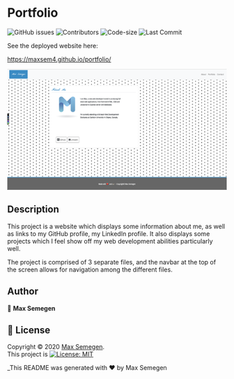 # Portfolio

![GitHub issues](https://img.shields.io/github/issues-raw/Maxsem4/portfolio) ![Contributors](https://img.shields.io/github/contributors/Maxsem4/portfolio) ![Code-size](https://img.shields.io/github/languages/code-size/Maxsem4/portfolio) ![Last Commit](https://img.shields.io/github/last-commit/Maxsem4/portfolio)

See the deployed website here:

https://maxsem4.github.io/portfolio/

![Image description](./assets/img/SS1.png)

## Description

This project is a website which displays some information about me, as well as links to my GitHub profile, my LinkedIn profile. It also displays some projects which I feel show off my web development abilities particularly well.

The project is comprised of 3 separate files, and the navbar at the top of the screen allows for navigation among the different files.

## Author

👤 **Max Semegen**

## 📝 License

Copyright © 2020 [Max Semegen](https://github.com/Maxsem4).<br />
This project is [![License: MIT](https://img.shields.io/badge/License-MIT-yellow.svg)](https://opensource.org/licenses/MIT)

\_This README was generated with ❤️ by Max Semegen
